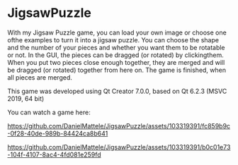 # JigsawPuzzle

With my Jigsaw Puzzle game, you can load your own image or choose one ofthe examples to turn it into a jigsaw
puzzle. You can choose the shape and the number of your pieces and whether you want them to be rotatable or not.
In the GUI, the pieces can be dragged (or rotated) by clickingthem. When you put two pieces close enough together,
they are merged and will be dragged (or rotated) together from here on. The game is finished, when all pieces are merged.

This game was developed using Qt Creator 7.0.0, based on Qt 6.2.3 (MSVC 2019, 64 bit)

You can watch a game here:

https://github.com/DanielMattele/JigsawPuzzle/assets/103319391/fc859b9c-0f28-40de-989b-84424ca8b641

https://github.com/DanielMattele/JigsawPuzzle/assets/103319391/b0c01e73-104f-4107-8ac4-4fd081e259fd
